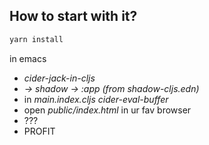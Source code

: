 ## How to start with it?

```bash
yarn install
```

in emacs

* *cider-jack-in-cljs*
* *-> shadow -> :app (from shadow-cljs.edn)*
* in *main.index.cljs* *cider-eval-buffer*
* open *public/index.html* in ur fav browser
* ???
* PROFIT
